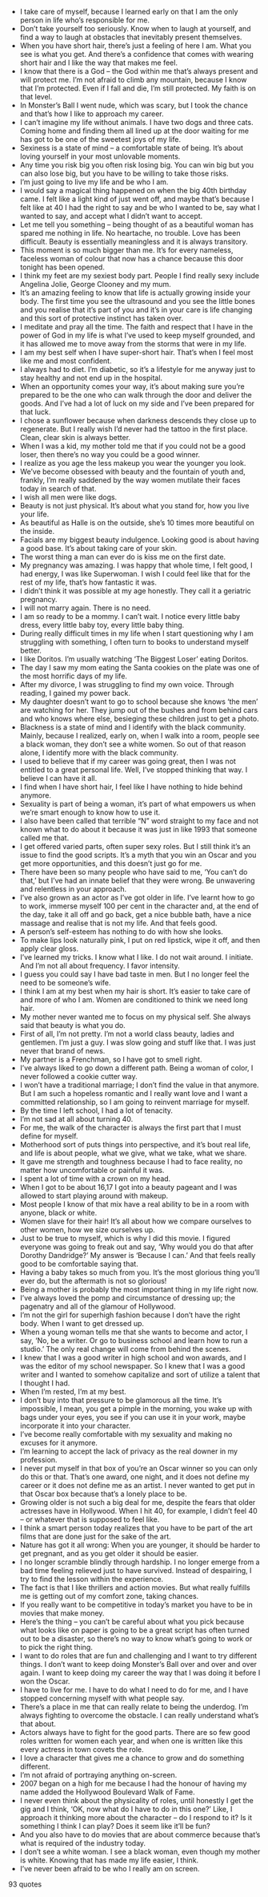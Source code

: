  - I take care of myself, because I learned early on that I am the only person in life who’s responsible for me.
 - Don’t take yourself too seriously. Know when to laugh at yourself, and find a way to laugh at obstacles that inevitably present themselves.
 - When you have short hair, there’s just a feeling of here I am. What you see is what you get. And there’s a confidence that comes with wearing short hair and I like the way that makes me feel.
 - I know that there is a God – the God within me that’s always present and will protect me. I’m not afraid to climb any mountain, because I know that I’m protected. Even if I fall and die, I’m still protected. My faith is on that level.
 - In Monster’s Ball I went nude, which was scary, but I took the chance and that’s how I like to approach my career.
 - I can’t imagine my life without animals. I have two dogs and three cats. Coming home and finding them all lined up at the door waiting for me has got to be one of the sweetest joys of my life.
 - Sexiness is a state of mind – a comfortable state of being. It’s about loving yourself in your most unlovable moments.
 - Any time you risk big you often risk losing big. You can win big but you can also lose big, but you have to be willing to take those risks.
 - I’m just going to live my life and be who I am.
 - I would say a magical thing happened on when the big 40th birthday came. I felt like a light kind of just went off, and maybe that’s because I felt like at 40 I had the right to say and be who I wanted to be, say what I wanted to say, and accept what I didn’t want to accept.
 - Let me tell you something – being thought of as a beautiful woman has spared me nothing in life. No heartache, no trouble. Love has been difficult. Beauty is essentially meaningless and it is always transitory.
 - This moment is so much bigger than me. It’s for every nameless, faceless woman of colour that now has a chance because this door tonight has been opened.
 - I think my feet are my sexiest body part. People I find really sexy include Angelina Jolie, George Clooney and my mum.
 - It’s an amazing feeling to know that life is actually growing inside your body. The first time you see the ultrasound and you see the little bones and you realise that it’s part of you and it’s in your care is life changing and this sort of protective instinct has taken over.
 - I meditate and pray all the time. The faith and respect that I have in the power of God in my life is what I’ve used to keep myself grounded, and it has allowed me to move away from the storms that were in my life.
 - I am my best self when I have super-short hair. That’s when I feel most like me and most confident.
 - I always had to diet. I’m diabetic, so it’s a lifestyle for me anyway just to stay healthy and not end up in the hospital.
 - When an opportunity comes your way, it’s about making sure you’re prepared to be the one who can walk through the door and deliver the goods. And I’ve had a lot of luck on my side and I’ve been prepared for that luck.
 - I chose a sunflower because when darkness descends they close up to regenerate. But I really wish I’d never had the tattoo in the first place. Clean, clear skin is always better.
 - When I was a kid, my mother told me that if you could not be a good loser, then there’s no way you could be a good winner.
 - I realize as you age the less makeup you wear the younger you look.
 - We’ve become obsessed with beauty and the fountain of youth and, frankly, I’m really saddened by the way women mutilate their faces today in search of that.
 - I wish all men were like dogs.
 - Beauty is not just physical. It’s about what you stand for, how you live your life.
 - As beautiful as Halle is on the outside, she’s 10 times more beautiful on the inside.
 - Facials are my biggest beauty indulgence. Looking good is about having a good base. It’s about taking care of your skin.
 - The worst thing a man can ever do is kiss me on the first date.
 - My pregnancy was amazing. I was happy that whole time, I felt good, I had energy, I was like Superwoman. I wish I could feel like that for the rest of my life, that’s how fantastic it was.
 - I didn’t think it was possible at my age honestly. They call it a geriatric pregnancy.
 - I will not marry again. There is no need.
 - I am so ready to be a mommy. I can’t wait. I notice every little baby dress, every little baby toy, every little baby thing.
 - During really difficult times in my life when I start questioning why I am struggling with something, I often turn to books to understand myself better.
 - I like Doritos. I’m usually watching ‘The Biggest Loser’ eating Doritos.
 - The day I saw my mom eating the Santa cookies on the plate was one of the most horrific days of my life.
 - After my divorce, I was struggling to find my own voice. Through reading, I gained my power back.
 - My daughter doesn’t want to go to school because she knows ‘the men’ are watching for her. They jump out of the bushes and from behind cars and who knows where else, besieging these children just to get a photo.
 - Blackness is a state of mind and I identify with the black community. Mainly, because I realized, early on, when I walk into a room, people see a black woman, they don’t see a white women. So out of that reason alone, I identify more with the black community.
 - I used to believe that if my career was going great, then I was not entitled to a great personal life. Well, I’ve stopped thinking that way. I believe I can have it all.
 - I find when I have short hair, I feel like I have nothing to hide behind anymore.
 - Sexuality is part of being a woman, it’s part of what empowers us when we’re smart enough to know how to use it.
 - I also have been called that terrible “N” word straight to my face and not known what to do about it because it was just in like 1993 that someone called me that.
 - I get offered varied parts, often super sexy roles. But I still think it’s an issue to find the good scripts. It’s a myth that you win an Oscar and you get more opportunities, and this doesn’t just go for me.
 - There have been so many people who have said to me, ‘You can’t do that,’ but I’ve had an innate belief that they were wrong. Be unwavering and relentless in your approach.
 - I’ve also grown as an actor as I’ve got older in life. I’ve learnt how to go to work, immerse myself 100 per cent in the character and, at the end of the day, take it all off and go back, get a nice bubble bath, have a nice massage and realise that is not my life. And that feels good.
 - A person’s self-esteem has nothing to do with how she looks.
 - To make lips look naturally pink, I put on red lipstick, wipe it off, and then apply clear gloss.
 - I’ve learned my tricks. I know what I like. I do not wait around. I initiate. And I’m not all about frequency. I favor intensity.
 - I guess you could say I have bad taste in men. But I no longer feel the need to be someone’s wife.
 - I think I am at my best when my hair is short. It’s easier to take care of and more of who I am. Women are conditioned to think we need long hair.
 - My mother never wanted me to focus on my physical self. She always said that beauty is what you do.
 - First of all, I’m not pretty. I’m not a world class beauty, ladies and gentlemen. I’m just a guy. I was slow going and stuff like that. I was just never that brand of news.
 - My partner is a Frenchman, so I have got to smell right.
 - I’ve always liked to go down a different path. Being a woman of color, I never followed a cookie cutter way.
 - I won’t have a traditional marriage; I don’t find the value in that anymore. But I am such a hopeless romantic and I really want love and I want a committed relationship, so I am going to reinvent marriage for myself.
 - By the time I left school, I had a lot of tenacity.
 - I’m not sad at all about turning 40.
 - For me, the walk of the character is always the first part that I must define for myself.
 - Motherhood sort of puts things into perspective, and it’s bout real life, and life is about people, what we give, what we take, what we share.
 - It gave me strength and toughness because I had to face reality, no matter how uncomfortable or painful it was.
 - I spent a lot of time with a crown on my head.
 - When I got to be about 16,17 I got into a beauty pageant and I was allowed to start playing around with makeup.
 - Most people I know of that mix have a real ability to be in a room with anyone, black or white.
 - Women slave for their hair! It’s all about how we compare ourselves to other women, how we size ourselves up.
 - Just to be true to myself, which is why I did this movie. I figured everyone was going to freak out and say, ‘Why would you do that after Dorothy Dandridge?’ My answer is ‘Because I can.’ And that feels really good to be comfortable saying that.
 - Having a baby takes so much from you. It’s the most glorious thing you’ll ever do, but the aftermath is not so glorious!
 - Being a mother is probably the most important thing in my life right now.
 - I’ve always loved the pomp and circumstance of dressing up; the pagenatry and all of the glamour of Hollywood.
 - I’m not the girl for superhigh fashion because I don’t have the right body. When I want to get dressed up.
 - When a young woman tells me that she wants to become and actor, I say, ‘No, be a writer. Or go to business school and learn how to run a studio.’ The only real change will come from behind the scenes.
 - I knew that I was a good writer in high school and won awards, and I was the editor of my school newspaper. So I knew that I was a good writer and I wanted to somehow capitalize and sort of utilize a talent that I thought I had.
 - When I’m rested, I’m at my best.
 - I don’t buy into that pressure to be glamorous all the time. It’s impossible, I mean, you get a pimple in the morning, you wake up with bags under your eyes, you see if you can use it in your work, maybe incorporate it into your character.
 - I’ve become really comfortable with my sexuality and making no excuses for it anymore.
 - I’m learning to accept the lack of privacy as the real downer in my profession.
 - I never put myself in that box of you’re an Oscar winner so you can only do this or that. That’s one award, one night, and it does not define my career or it does not define me as an artist. I never wanted to get put in that Oscar box because that’s a lonely place to be.
 - Growing older is not such a big deal for me, despite the fears that older actresses have in Hollywood. When I hit 40, for example, I didn’t feel 40 – or whatever that is supposed to feel like.
 - I think a smart person today realizes that you have to be part of the art films that are done just for the sake of the art.
 - Nature has got it all wrong: When you are younger, it should be harder to get pregnant, and as you get older it should be easier.
 - I no longer scramble blindly through hardship. I no longer emerge from a bad time feeling relieved just to have survived. Instead of despairing, I try to find the lesson within the experience.
 - The fact is that I like thrillers and action movies. But what really fulfills me is getting out of my comfort zone, taking chances.
 - If you really want to be competitive in today’s market you have to be in movies that make money.
 - Here’s the thing – you can’t be careful about what you pick because what looks like on paper is going to be a great script has often turned out to be a disaster, so there’s no way to know what’s going to work or to pick the right thing.
 - I want to do roles that are fun and challenging and I want to try different things. I don’t want to keep doing Monster’s Ball over and over and over again. I want to keep doing my career the way that I was doing it before I won the Oscar.
 - I have to live for me. I have to do what I need to do for me, and I have stopped concerning myself with what people say.
 - There’s a place in me that can really relate to being the underdog. I’m always fighting to overcome the obstacle. I can really understand what’s that about.
 - Actors always have to fight for the good parts. There are so few good roles written for women each year, and when one is written like this every actress in town covets the role.
 - I love a character that gives me a chance to grow and do something different.
 - I’m not afraid of portraying anything on-screen.
 - 2007 began on a high for me because I had the honour of having my name added the Hollywood Boulevard Walk of Fame.
 - I never even think about the physicality of roles, until honestly I get the gig and I think, ‘OK, now what do I have to do in this one?’ Like, I approach it thinking more about the character – do I respond to it? Is it something I think I can play? Does it seem like it’ll be fun?
 - And you also have to do movies that are about commerce because that’s what is required of the industry today.
 - I don’t see a white woman. I see a black woman, even though my mother is white. Knowing that has made my life easier, I think.
 - I’ve never been afraid to be who I really am on screen.

93 quotes